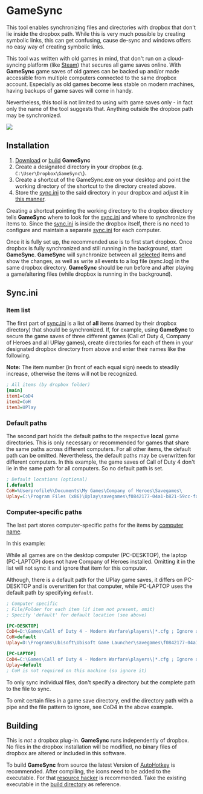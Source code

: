 GameSync
========

This tool enables synchronizing files and directories with dropbox that don't lie inside the dropbox path. While this is
very much possible by creating symbolic links, this can get confusing, cause de-sync and windows offers no easy way of
creating symbolic links.

This tool was written with old games in mind, that don't run on a cloud-syncing platform (like
[Steam](http://steampowered.com)) that secures all game saves online. With **GameSync** game saves of old games can be
backed up and/or made accessible from multiple computers connected to the same dropbox account. Especially as old games
become less stable on modern machines, having backups of game saves will come in handy.

Nevertheless, this tool is not limited to using with game saves only - in fact only the name of the tool suggests that.
Anything outside the dropbox path may be synchronized.

![](http://i.imgur.com/rduZluJ.png)

Installation
------------

1. [Download](bin/build) or [build](#building) **GameSync**
2. Create a designated directory in your dropbox (e.g. ``C:\User\Dropbox\GameSync\``).
3. Create a shortcut of the GameSync.exe on your desktop and point the working directory of the shortcut to the directory created above.
4. Store the [sync.ini](sync.ini) to the said directory in your dropbox and adjust it in [this manner](#syncini).

Creating a shortcut pointing the working directory to the dropbox directory tells **GameSync** where to look for the
[sync.ini](sync.ini) and where to synchronize the items to. Since the [sync.ini](sync.ini) is inside the dropbox itself,
there is no need to configure and maintain a separate [sync.ini](sync.ini) for each computer.

Once it is fully set up, the recommended use is to first start dropbox. Once dropbox is fully synchronized and still
running in the background, start **GameSync**. **GameSync** will synchronize between all [selected](#syncini) items and
show the changes, as well as write all events to a log file (sync.log) in the same dropbox directory. **GameSync**
should be run before and after playing a game/altering files (while dropbox is running in the background).

Sync.ini
--------

### Item list

The first part of [sync.ini](sync.ini) is a list of **all** items (named by their dropbox directory) that should be
synchronized. If, for example, using **GameSync** to secure the game saves of three different games (Call of Duty 4,
Company of Heroes and all UPlay games), create directories for each of them in your designated dropbox directory from
above and enter their names like the following.

**Note:** The item number (in front of each equal sign) needs to steadily increase, otherwise the items will not be
recognized.

```ini
; All items (by dropbox folder)
[main]
item1=CoD4
item2=CoH
item3=UPlay
```

### Default paths

The second part holds the default paths to the respective **local** game directories. This is only necessary or
recommended for games that share the same paths across different computers. For all other items, the default path can be
omitted. Nevertheless, the default paths may be overwritten for different computers.
In this example, the game saves of Call of Duty 4 don't lie in the same path for all computers. So no default path is
set.

```ini
; Default locations (optional)
[.default]
CoH=%Userprofile%\Documents\My Games\Company of Heroes\Savegames\
Uplay=C:\Program Files (x86)\Uplay\savegames\f0842177-04a1-b821-59cc-facb1513ca21\
```

### Computer-specific paths

The last part stores computer-specific paths for the items by
[computer name](https://support.vitalsource.com/hc/en-us/articles/201965227-How-to-locate-your-machine-name).

In this example:

While all games are on the desktop computer (PC-DESKTOP), the laptop (PC-LAPTOP) does not have Company
of Heroes installed. Omitting it in the list will not sync it and ignore that item for this computer.

Although, there is a default path for the UPlay game saves, it differs on PC-DESKTOP and is overwritten for that
computer, while PC-LAPTOP uses the default path by specifying ``default``.

```ini
; Computer specific
; File/Folder for each item (if item not present, omit)
; Specify 'default' for default location (see above)

[PC-DESKTOP]
CoD4=D:\Games\Call of Duty 4 - Modern Warfare\players\|*.cfg ; Ignore all *.cfg files
CoH=default
Uplay=D:\Programs\Ubisoft\Ubisoft Game Launcher\savegames\f0842177-04a1-b821-59cc-facb1513ca21\

[PC-LAPTOP]
CoD4=C:\Games\Call of Duty 4 - Modern Warfare\players\|*.cfg ; Ignore all *.cfg files
Uplay=default
; CoH is not required on this machine (so ignore it)
```

To only sync individual files, don't specify a directory but the complete path to the file to sync.

To omit certain files in a game save directory, end the directory path with a pipe and the file pattern to ignore,
see CoD4 in the above example.

Building
--------

This is *not* a dropbox plug-in. **GameSync** runs independently of dropbox. No files in the dropbox installation will
be modified, no binary files of dropbox are altered or included in this software.

To build **GameSync** from source the latest Version of [AutoHotkey](http://autohotkey.com) is recommended. After
compiling, the icons need to be added to the executable. For that
[resource hacker](http://www.angusj.com/resourcehacker/) is recommended. Take the existing executable in the
[build directory](bin/build/) as reference.
